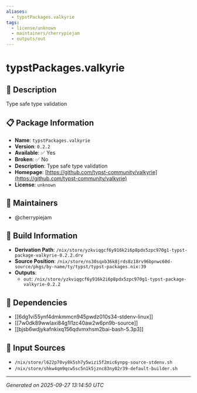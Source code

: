 ```yaml
---
aliases:
  - typstPackages.valkyrie
tags:
  - license/unknown
  - maintainers/cherrypiejam
  - outputs/out
---
```


# typstPackages.valkyrie

## 📝 Description

Type safe type validation

## 📋 Package Information

- **Name**: `typstPackages.valkyrie`
- **Version**: `0.2.2`
- **Available**: ✅ Yes
- **Broken**: ✅ No
- **Description**: Type safe type validation
- **Homepage**: [https://github.com/typst-community/valkyrie](https://github.com/typst-community/valkyrie)
- **License**: `unknown`
## 👥 Maintainers

- @cherrypiejam


## 🔧 Build Information

- **Derivation Path**: `/nix/store/yzkviqgcf6y916k2i6p8pdx5zpc970g1-typst-package-valkyrie-0.2.2.drv`
- **Source Position**: `/nix/store/ns30sqxb36k8jrds8z18rv96bpnwc60d-source/pkgs/by-name/ty/typst/typst-packages.nix:39`
- **Outputs**:
  - `out`:  `/nix/store/yzkviqgcf6y916k2i6p8pdx5zpc970g1-typst-package-valkyrie-0.2.2`

## 🔗 Dependencies

- [[6dg1vi55ynf4dmkmmcn945pwdz010s34-stdenv-linux]]
- [[7w0dk89wwlaxi84g1l1zc40aw2w6pn9b-source]]
- [[bjsb6wdjykafnkixq156qdvmxhsm2bai-bash-5.3p3]]

## 📁 Input Sources

- `/nix/store/l622p70vy8k5sh7y5wizi5f2mic6ynpg-source-stdenv.sh`
- `/nix/store/shkw4qm9qcw5sc5n1k5jznc83ny02r39-default-builder.sh`

---
*Generated on 2025-09-27 13:14:50 UTC*
